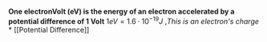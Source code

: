 **One electronVolt (eV) is the energy of an electron accelerated by a potential difference of 1 Volt** 
$1eV=1.6\cdot10^{-19} J$ ,*This is an electron's charge* * [[Potential Difference]]

